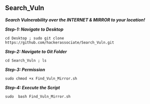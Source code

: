## Search_Vuln
***Search Vulnerability over the INTERNET & MIRROR to your location!***


***Step-1: Navigate to Desktop***

```
cd Desktop ; sudo git clone https://github.com/hackerassociate/Search_Vuln.git 

```


***Step-2: Navigate to Git Folder***

```
cd Search_Vuln ; ls

```

***Step-3: Permission***

```
sudo chmod +x Find_Vuln_Mirror.sh 

```

***Step-4: Execute the Script***

```
sudo  bash Find_Vuln_Mirror.sh 

```




